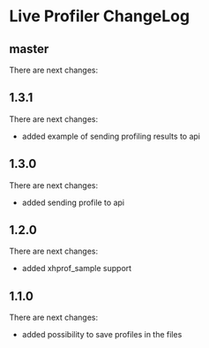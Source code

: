 # Live Profiler ChangeLog

## master

There are next changes:

## 1.3.1

There are next changes:

- added example of sending profiling results to api

## 1.3.0

There are next changes:

- added sending profile to api

## 1.2.0

There are next changes:

- added xhprof_sample support

## 1.1.0

There are next changes:

- added possibility to save profiles in the files
